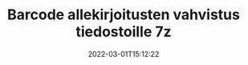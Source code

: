 ---
############################# Static ############################
layout: "auto-gen-signature"
date: 2022-03-01T15:12:22
draft: false
operation: Verify
signaturetype: Barcode
fileformat: 7z
productName: .NET
lang: fi
productCode: net
otherformats: pdf doc docx docm dot dotm dotx odt ott rtf xls xlsx xlsm xlsb csv ods ots xltx xltm ppt pptx pps ppsx odp otp potx potm pptm ppsm png jpg bmp gif tiff svg webp wmf
breadcrumb: Put Barcode signature on 7z for C#

############################# Head ############################
head_title: "Allekirjoitusten Barcode vahvistaminen tiedostoille 7z C#:n kautta"
head_description: "Käytä vain muutamaa riviä .NET-koodia 7z-asiakirjojen ja niiden allekirjoitusten Barcode vahvistamiseen."

############################# Header ############################
title: "Barcode allekirjoitusten vahvistus tiedostoille 7z"
description: "API for .NET tarjoaa mahdollisuuden tarkistaa Barcode allekirjoitukset 7z asiakirjoissa. 7z-asiakirjojen sisällä olevien sähköisten allekirjoitusten varmennus voidaan suorittaa nopeasti ja helposti."
bg_image: "https://cms.admin.containerize.com/templates/aspose/App_Themes/V3/images/bg/header1.png"
bg_overlay: false
button:
    enable: true

############################# SubMenu ############################
submenu:
    enable: true

    left:
        img_alt: "GroupDocs.Signature for .NET"
        image: "https://cms.admin.containerize.com/templates/groupdocs/images/product-logos/90x90-noborder/groupdocs-signature-net.png"
        product: "GroupDocs.Signature"
        platform: ".NET"



############################# About ############################
about:
    enable: true
    title: "Tutustu uusiin GroupDocs.Signature for .NET API -ominaisuuksiin"
    content: |
        [GroupDocs.Signature for .NET](https://products.groupdocs.com/signature/net/) API tarjoaa laajan valikoiman tapoja käsitellä useita dokumenttimuotoja käyttämällä sähköisiä allekirjoituksia. Monen tyyppisiä digitaalisia allekirjoituksia, kuten tekstejä, kuvia, digitaalisia varmenteita, viivakoodeja, QR-koodeja, leimoja tai metatietoja, tuetaan. Asiakkaat voivat lisätä, poistaa, muokata, vahvistaa tai etsiä digitaalisia allekirjoituksia PDF-tiedostoista, MS Word -asiakirjoista, MS Excel -työkirjoista, MS PowerPoint -esityksistä, Adobe Photoshop -tiedostoista ja erilaisista kuvaformaateista. Saatavilla on hämmästyttävä määrä lisäominaisuuksia ja asetuksia.
    

############################# Steps ############################
steps:
    enable: true
    title_left: "Allekirjoitusten Barcode vahvistaminen asiakirjassasi 7z"
    content_left: |
        [GroupDocs.Signature for .NET](https://products.groupdocs.com/signature/net/) sisältää hyödyllisiä ominaisuuksia, kuten Barcode-allekirjoituksia, jotka on sijoitettu 7z-asiakirjoihin. Käytä tätä mahdollisuutta ilman ylimääräistä koodia.
        
        * Ensinnäkin ilmennä Signature-luokka, joka tarjoaa konstruktoriparametripolun dokumenttiin, joka on tarkoitus varmentaa.
        * Toiseksi luo uusi VerifyOptions-objekti ja määritä kaikki tarvittavat ominaisuudet.
        * Lopuksi kutsu Signaturen objektin Verify-menetelmä, joka välittää VerifyOptions-ilmentymän.
        * Käsittele sitten vahvistustulokset.

    title_right: "Laitteistovaatimukset"
    content_right: |
        GroupDocs.Signature for .NET on tuettu kaikilla tärkeimmillä alustoilla ja käyttöjärjestelmillä. Ennen kuin suoritat alla olevan koodin, varmista, että sinulla on seuraavat edellytykset asennettuna järjestelmääsi.

        * Käyttöjärjestelmät: Microsoft Windows, Linux, MacOS
        * Kehitysympäristöt: Microsoft Visual Studio, Xamarin, MonoDevelop
        * Frameworks: .NET Framework, .NET Standard, .NET Core, Mono
        * Lataa tuotteen GroupDocs.Signature for .NET uusin versio osoitteesta [Nuget](https://www.nuget.org/packages/groupdocs.signature)
         
    code: |
        ```csharp    
        
        // Set up input 7z file
        string filePath = "input.7z";

        // Instantiate Signature for input file
        using (var signature = new GroupDocs.Signature.Signature(filePath))
        {
                //Provide verification options
                BarcodeVerifyOptions options = new BarcodeVerifyOptions()
                {
                    // process only specified page
                    PageNumber = 3,
                    AllPages = false,
                    // set up text match type
                    MatchType = TextMatchType.Contains,
                    // specify text pattern to search
                    Text = "Special signature",
                };

                // Verify document signatures
                VerificationResult result = signature.Verify(options);

                //process result
                if (result.IsValid)
                {
                    //..
                }
        }

        ```

############################# Demos ############################
demos:
    enable: true
    title: "Allekirjoitus Barcode allekirjoituksilla Live-demo"
    content: |
       Lisää erilaisia ​​sähköisiä allekirjoituksia 7z-tiedostoon heti käymällä [GroupDocs.Signature App](https://products.groupdocs.app/signature/family) -sivustolla.          

############################# More Formats ############################
more_formats:
    enable: true
    title: "Vahvista muut Barcode allekirjoitukset käyttämällä C#"
    content: |
        "Eri asiakirjoihin asetettujen sähköisten allekirjoitusten todentaminen. Tarkista suosituimpien tiedostomuotojen allekirjoitusten laatu, kuten alla on kerrottu."
    format: 
       
       
back_to_top:
    enable: true
---